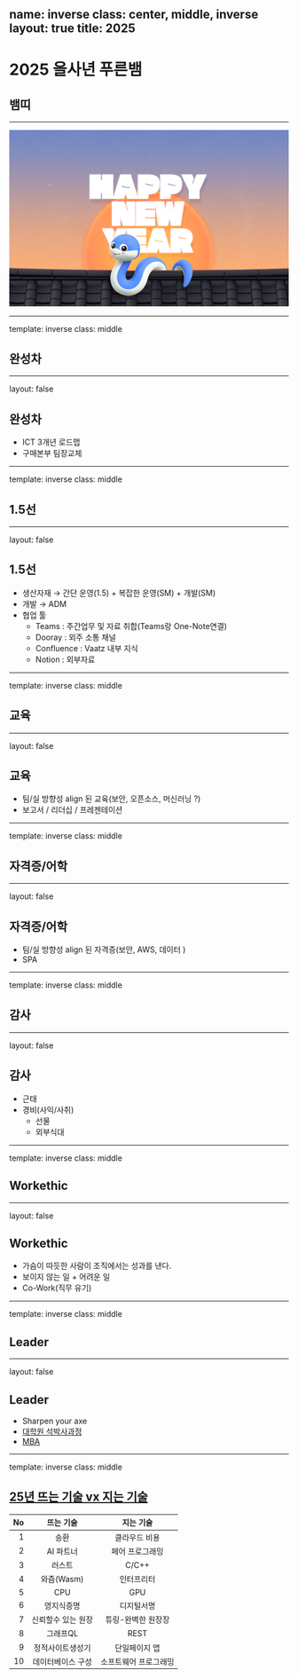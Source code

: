 name: inverse
class: center, middle, inverse
layout: true
title: 2025
---

# 2025 을사년 푸른뱀

## 뱀띠

---

![ ](./img/2025.png)

---

template: inverse
class: middle

## 완성차

---

layout: false

## 완성차

* ICT 3개년 로드맵
* 구매본부 팀장교체

---

template: inverse
class: middle

## 1.5선

---

layout: false

## 1.5선

* 생산자재 → 간단 운영(1.5) + 복잡한 운영(SM) + 개발(SM)
* 개발 → ADM
* 협업 툴
  * Teams : 주간업무 및 자료 취합(Teams랑 One-Note연결)
  * Dooray : 외주 소통 채널
  * Confluence : Vaatz 내부 지식
  * Notion : 외부자료

---

template: inverse
class: middle

## 교육

---

layout: false

## 교육

* 팀/실 방향성 align 된 교육(보안, 오픈소스, 머신러닝 ?)
* 보고서 / 리더십 / 프레젠테이션  

---

template: inverse
class: middle

## 자격증/어학

---

layout: false

## 자격증/어학

* 팀/실 방향성 align 된 자격증(보안, AWS, 데이터 )
* SPA  

---

template: inverse
class: middle

## 감사

---

layout: false

## 감사

* 근태
* 경비(사익/사취)
  * 선물
  * 외부식대

---

template: inverse
class: middle

## Workethic

---

layout: false

## Workethic

* 가슴이 따듯한 사람이 조직에서는 성과를 낸다.
* 보이지 않는 일 + 어려운 일
* Co-Work(직무 유기)

---

template: inverse
class: middle

## Leader

---

layout: false

## Leader

* Sharpen your axe
* <U>대학원 석박사과정</U>
* <U>MBA</U>

---

template: inverse
class: middle

## [25년 뜨는 기술 vx 지는 기술](https://www.itworld.co.kr/article/3630575/2025년-뜨는-기술-10가지-지는-기술-10가지.html)

|   No |     뜨는 기술      |       지는 기술       |
| ---: | :----------------: | :-------------------: |
|    1 |        송환        |     클라우드 비용     |
|    2 |     AI  파트너     |    페어 프로그래밍    |
|    3 |       러스트       |         C/C++         |
|    4 |     와즘(Wasm)     |      인터프리터       |
|    5 |        CPU         |          GPU          |
|    6 |     영지식증명     |      디지털서명       |
|    7 | 신뢰할수 있는 원장 |  튜링-완벽한 원장장   |
|    8 |      그래프QL      |         REST          |
|    9 |  정적사이트생성기  |     단일페이지 앱     |
|   10 | 데이터베이스 구성  | 소프트웨어 프로그래밍 |

